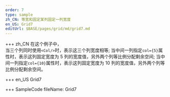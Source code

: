```yaml
---
order: 7
type: sample
zh_CN: 等宽和固定某列固定一列宽度
en_US: Grid7
editUrl: $BASE/pages/grid/md/grid7.md
---
```


+++ zh_CN
在这个例子中，  
 当三个列同时使用<Code>&lt;Col/&gt;</Code>时，表示这三个列宽度相等;
当中间一列指定<Code>col={5}</Code>属性时，表示这列固定宽度为 5 列的宽度值，另外两个列等比例分配剩余空间;
当中间一列指定<Code>col={10}</Code>属性时，表示这列固定宽度为 10 列的宽度值，另外两个列等比例分配剩余空间。

+++ en_US
Grid7

+++ SampleCode
fileName: Grid7
